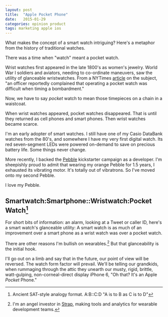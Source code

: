 ```yaml
---
layout: post
title:  "Apple Pocket Phone"
date:   2015-01-29
categories: opinion product
tags: marketing apple ios 
---
```


What makes the concept of a smart watch intriguing?  Here's a metaphor
from the history of traditional watches.

There was a time when "watch" meant a pocket watch.

Wrist watches first appeared in the late 1800's as women's
jewelry. World War I soldiers and aviators, needing to co-ordinate
maneuvers, saw the utility of glanceable wristwatches.  From a NYTimes
[article](http://www.nytimes.com/2013/10/23/fashion/wrist-watches-from-battlefield-to-fashion-accessory.html?pagewanted=all)
on the subject, "an officer reportedly complained that operating a
pocket watch was difficult when timing a bombardment."

Now, we have to say *pocket* watch to mean those timepieces on a chain
in a waistcoat.

When wrist watches appeared, pocket watches disappeared.  That is
until they returned as cell phones and smart phones. Then wrist
watches became scarce.

I'm an early adopter of smart watches. I still have one of my Casio
DataBank watches from the 80's, and somewhere I have my very first
digital watch. Its red seven-segment LEDs were powered on-demand to
save on precious battery life. Some things never change.

More recently, I backed the
[Pebble](https://twitter.com/benwen/status/279149789843714048)
kickstarter campaign as a developer.  I'm sheepishly proud to admit
that wearing my orange Pebble for 1.5 years, I exhausted its vibrating
motor. It's totally out of vibratrons. So I've moved onto my second 
Pebble.

I love my Pebble.

## Smartwatch:Smartphone::Wristwatch:Pocket Watch[^analogy]

For short bits of information: an alarm, looking at a Tweet or caller
ID, here's a smart watch's glanceable utility: A smart watch is as
much of an improvement over a smart phone as a wrist watch was over a
pocket watch.

There are other reasons I'm bullish on wearables.[^strap] But that
glanceability is the initial hook.

I'll go out on a limb and say that in the future, our point of view
will be reversed.  The watch form factor will prevail. We'll be
telling our grandkids, when rummaging through the attic
they unearth our musty, rigid, brittle, watt-gulping,
non-corneal-direct display iPhone 6, "Oh that? It's an Apple *Pocket*
Phone."




[^analogy]:Ancient SAT-style analogy format. A:B::C:D "A is to B as C is to D"

[^strap]:I'm an angel investor in [Strap](straphq.com), making tools and analytics for wearable development teams.
